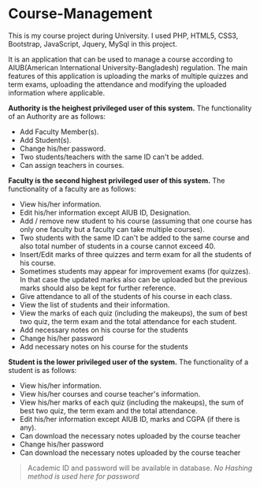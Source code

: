 # Course-Management
This is my course project during University. I used PHP, HTML5, CSS3, Bootstrap, JavaScript, Jquery, MySql in this project.

It is an application that can be used to manage a course according to AIUB(American International University-Bangladesh) regulation. The main features of this application is uploading the marks of multiple quizzes and term exams, uploading the attendance and modifying the uploaded information where applicable.

**Authority is the heighest privileged user of this system.** The functionality of an Authority are as follows:

- Add Faculty Member(s).
- Add Student(s).
- Change his/her password.
- Two students/teachers with the same ID can't be added.
- Can assign teachers in courses.

**Faculty is the second highest privileged user of this system.** The functionality of a faculty are as follows:

- View his/her information.
- Edit his/her information except AIUB ID, Designation.
- Add / remove new student to his course (assuming that one course has only one faculty but a faculty can take multiple courses).
- Two students with the same ID can't be added to the same course and also total number of students in a course cannot exceed 40.
- Insert/Edit marks of three quizzes and term exam for all the students of his course.
- Sometimes students may appear for improvement exams (for quizzes). In that case the updated marks also can be uploaded but the previous marks should also be kept for further reference.
- Give attendance to all of the students of his course in each class.
- View the list of students and their information.
- View the marks of each quiz (including the makeups), the sum of best two quiz, the term exam and the total attendance for each student.
- Add necessary notes on his course for the students
- Change his/her password
- Add necessary notes on his course for the students

**Student is the lower privileged user of the system.** The functionality of a student is as follows:

- View his/her information.
- View his/her courses and course teacher's information.
- View his/her marks of each quiz (including the makeups), the sum of best two quiz, the term exam and the total attendance.
- Edit his/her information except AIUB ID, marks and CGPA (if there is any).
- Can download the necessary notes uploaded by the course teacher
- Change his/her password
- Can download the necessary notes uploaded by the course teacher


> Academic ID and password will be available in database. *No Hashing method is used here for password*
